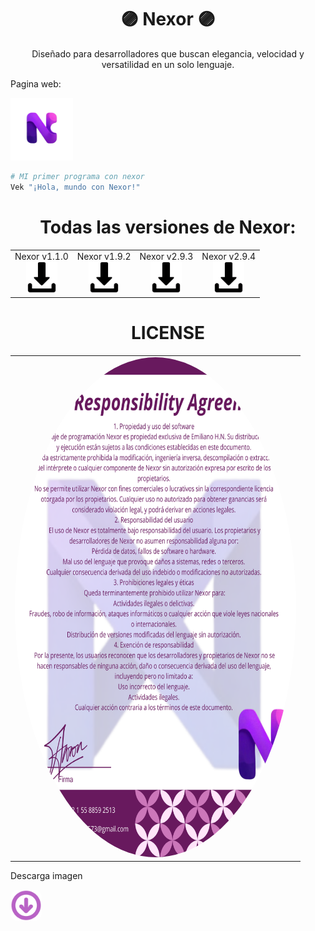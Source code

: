 <h1 align="center">🟣 Nexor 🟣</h1>
<p align="center">Diseñado para desarrolladores que buscan elegancia, velocidad y versatilidad en un solo lenguaje.</p>

<p align="left">Pagina web:</p>
<a href="https://emiliano-hn.github.io/Nexor/">
  <img src="Nexor-Data/Nexor-imagenes/Nexor-sin-fondo.png" width="100" alt="Pagina Web">
</a>

```bash
# MI primer programa con nexor
Vek "¡Hola, mundo con Nexor!"
```

<h1 align="center">Todas las versiones de Nexor:</h1>

<table>
  <tr>
    <td align="center">
      Nexor v1.1.0<br>
      <a href="https://github.com/Emiliano-HN/Nexor/releases/download/v1.1.0/Nexor%20v1.1.0.zip" download>
        <img src="Nexor-Data/Nexor-imagenes/descarga.png" width="50" height="50" alt="Descargar">
      </a>
    </td>
    <td align="center">
      Nexor v1.9.2<br>
      <a href="https://github.com/user-attachments/files/22035918/Nexor-v1.9.2.zip">
        <img src="Nexor-Data/Nexor-imagenes/descarga.png" width="50" height="50" alt="Descargar">
      </a>
    </td>
    <td align="center">
      Nexor v2.9.3<br>
      <a href="https://github.com/user-attachments/files/22035929/Nexor-v2.9.3.zip">
        <img src="Nexor-Data/Nexor-imagenes/descarga.png" width="50" height="50" alt="Descargar">
      </a>
    </td>
    <td align="center">
      Nexor v2.9.4<br>
      <a href="https://github.com/user-attachments/files/22035939/Nexor-v2.9.4.zip">
        <img src="Nexor-Data/Nexor-imagenes/descarga.png" width="50" height="50" alt="Descargar">
      </a>
    </td>
  </tr>
</table>

<h1 align="center">LICENSE</h1>

<table>
  <tr>
    <td>
      <img src="Nexor-Data/Nexor-imagenes/User Responsibility Agreement.png" width="450" height="800" style="border-radius:50%;" alt="Nexor Logo">
    </td>
  </tr>
</table>

<p align="left">Descarga imagen</p>
<a href="https://github.com/Emiliano-HN/Nexor/releases/download/v1.1.0/Nexor%20v1.1.0.zip">
  <img src="Nexor-Data/Nexor-imagenes/descarga-morado.png" width="50" height="50" style="border-radius:12px;" alt="Descargar">
</a>
